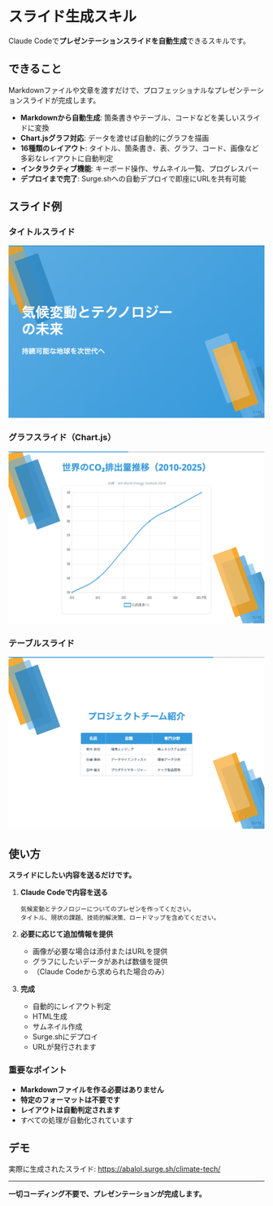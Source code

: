 # スライド生成スキル

Claude Codeで**プレゼンテーションスライドを自動生成**できるスキルです。

## できること

Markdownファイルや文章を渡すだけで、プロフェッショナルなプレゼンテーションスライドが完成します。

- **Markdownから自動生成**: 箇条書きやテーブル、コードなどを美しいスライドに変換
- **Chart.jsグラフ対応**: データを渡せば自動的にグラフを描画
- **16種類のレイアウト**: タイトル、箇条書き、表、グラフ、コード、画像など多彩なレイアウトに自動判定
- **インタラクティブ機能**: キーボード操作、サムネイル一覧、プログレスバー
- **デプロイまで完了**: Surge.shへの自動デプロイで即座にURLを共有可能

## スライド例

### タイトルスライド
![タイトルスライド](docs/screenshot-title.png)

### グラフスライド（Chart.js）
![グラフスライド](docs/screenshot-chart.png)

### テーブルスライド
![テーブルスライド](docs/screenshot-table.png)

## 使い方

**スライドにしたい内容を送るだけです。**

1. **Claude Codeで内容を送る**
   ```
   気候変動とテクノロジーについてのプレゼンを作ってください。
   タイトル、現状の課題、技術的解決策、ロードマップを含めてください。
   ```

2. **必要に応じて追加情報を提供**
   - 画像が必要な場合は添付またはURLを提供
   - グラフにしたいデータがあれば数値を提供
   - （Claude Codeから求められた場合のみ）

3. **完成**
   - 自動的にレイアウト判定
   - HTML生成
   - サムネイル作成
   - Surge.shにデプロイ
   - URLが発行されます

### 重要なポイント

- **Markdownファイルを作る必要はありません**
- **特定のフォーマットは不要です**
- **レイアウトは自動判定されます**
- すべての処理が自動化されています

## デモ

実際に生成されたスライド: https://abalol.surge.sh/climate-tech/

---

**一切コーディング不要で、プレゼンテーションが完成します。**
